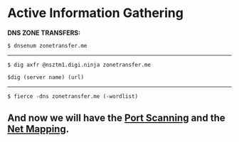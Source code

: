 # Active Information Gathering

**DNS ZONE TRANSFERS:**
```
$ dnsenum zonetransfer.me
```

--------------------------------------------------------------------

```
$ dig axfr @nsztm1.digi.ninja zonetransfer.me

$dig (server name) (url)
```

--------------------------------------------------------------------

```
$ fierce -dns zonetransfer.me (-wordlist)
```

## And now we will have the [Port Scanning](/General/Scanning%20&%20Footprinting/portScan.md) and the [Net Mapping](/General/Scanning%20&%20Footprinting/netMap.md).